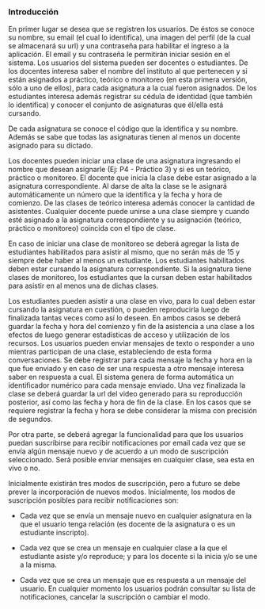 ### Introducción

En primer lugar se desea que se registren los usuarios. De éstos se conoce su nombre, su email (el cual
lo identifica), una imagen del perfil (de la cual se almacenará su url) y una contraseña para habilitar el
ingreso a la aplicación. El email y su contraseña le permitirán iniciar sesión en el sistema.
Los usuarios del sistema pueden ser docentes o estudiantes. De los docentes interesa saber el nombre
del instituto al que pertenecen y si están asignados a práctico, teórico o monitoreo (en esta primera
versión, sólo a uno de ellos), para cada asignatura a la cual fueron asignados. De los estudiantes
interesa además registrar su cédula de identidad (que también lo identifica) y conocer el conjunto de
asignaturas que él/ella está cursando.

De cada asignatura se conoce el código que la identifica y su nombre. Además se sabe que todas las
asignaturas tienen al menos un docente asignado para su dictado.

Los docentes pueden iniciar una clase de una asignatura ingresando el nombre que desean asignarle
(Ej: P4 - Práctico 3) y si es un teórico, práctico o monitoreo. El docente que inicia la clase debe estar
asignado a la asignatura correspondiente. Al darse de alta la clase se le asignará automáticamente un
número que la identifica y la fecha y hora de comienzo. De las clases de teórico interesa además
conocer la cantidad de asistentes. Cualquier docente puede unirse a una clase siempre y cuando esté
asignado a la asignatura correspondiente y su asignación (teórico, práctico o monitoreo) coincida con
el tipo de clase.

En caso de iniciar una clase de monitoreo se deberá agregar la lista de estudiantes habilitados para
asistir al mismo, que no serán más de 15 y siempre debe haber al menos un estudiante. Los
estudiantes habilitados deben estar cursando la asignatura correspondiente. Si la asignatura tiene
clases de monitoreo, los estudiantes que la cursan deben estar habilitados para asistir en al menos una
de dichas clases.

Los estudiantes pueden asistir a una clase en vivo, para lo cual deben estar cursando la asignatura en
cuestión, o pueden reproducirla luego de finalizada tantas veces como así lo deseen. En ambos casos
se deberá guardar la fecha y hora del comienzo y fin de la asistencia a una clase a los efectos de luego
generar estadísticas de acceso y utilización de los recursos.
Los usuarios pueden enviar mensajes de texto o responder a uno mientras participan de una clase,
estableciendo de esta forma conversaciones. Se debe registrar para cada mensaje la fecha y hora en la
que fue enviado y en caso de ser una respuesta a otro mensaje interesa saber en respuesta a cual. El
sistema genera de forma automática un identificador numérico para cada mensaje enviado.
Una vez finalizada la clase se deberá guardar la url del video generado para su reproducción posterior,
así como las fecha y hora de fin de la clase.
En los casos que se requiere registrar la fecha y hora se debe considerar la misma con precisión de
segundos.

Por otra parte, se deberá agregar la funcionalidad para que los usuarios puedan suscribirse para recibir notificaciones por email cada vez 
que se envía algún mensaje nuevo y de acuerdo a un modo de suscripción seleccionado. Será posible 
enviar mensajes en cualquier clase, sea esta en vivo o no. 

Inicialmente existirán tres modos de suscripción, pero a futuro se debe prever la incorporación de 
nuevos modos. Inicialmente, los modos de suscripción posibles para recibir notificaciones son: 

- Cada vez que se envía un mensaje nuevo en cualquier asignatura en la que el usuario tenga 
relación (es docente de la asignatura o es un estudiante inscripto).
 
- Cada vez que se crea un mensaje en cualquier clase a la que el estudiante asiste y/o reproduce; 
y para los docente si la inicia y/o se une a la misma. 

- Cada vez que se crea un mensaje que es respuesta a un mensaje del usuario. 
En cualquier momento los usuarios podrán consultar su lista de notificaciones, cancelar la suscripción 
o cambiar el modo.